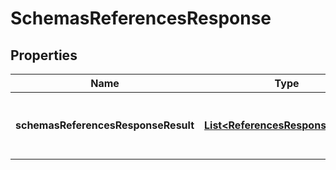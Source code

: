 # SchemasReferencesResponse

## Properties
Name | Type | Description | Notes
------------ | ------------- | ------------- | -------------
**schemasReferencesResponseResult** | [**List&lt;ReferencesResponseResult&gt;**](ReferencesResponseResult.md) | List of resources that reference a given pool. |  [optional]
